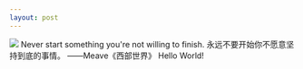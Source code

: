 ```yaml
---
layout: post
---
```

<img src="{{ site.baseurl }}/images/world.jpg">
Never start something you're not willing to finish. 
永远不要开始你不愿意坚持到底的事情。
——Meave《西部世界》
Hello World!

